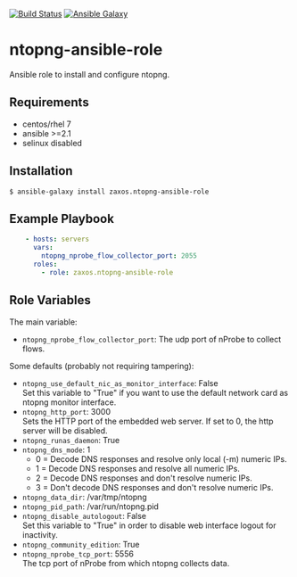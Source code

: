 [![Build Status](https://travis-ci.org/zaxos/ntopng-ansible-role.svg?branch=master)](https://travis-ci.org/zaxos/ntopng-ansible-role)
[![Ansible Galaxy](https://img.shields.io/badge/galaxy-%20zaxos.ntopng--ansible--role-blue.svg)](https://galaxy.ansible.com/zaxos/ntopng-ansible-role/)

ntopng-ansible-role
==================

Ansible role to install and configure ntopng.

Requirements
------------
* centos/rhel 7  
* ansible >=2.1
* selinux disabled

Installation
------------
```
$ ansible-galaxy install zaxos.ntopng-ansible-role
```

Example Playbook
----------------
```yaml
    - hosts: servers
      vars:
        ntopng_nprobe_flow_collector_port: 2055
      roles:
        - role: zaxos.ntopng-ansible-role
```

Role Variables
--------------
The main variable:
- `ntopng_nprobe_flow_collector_port`: The udp port of nProbe to collect flows.

Some defaults (probably not requiring tampering):
- `ntopng_use_default_nic_as_monitor_interface`: False  
Set this variable to "True" if you want to use the default network card as ntopng monitor interface.
- `ntopng_http_port`: 3000  
Sets the HTTP port of the embedded web server. If set to 0, the http server will be disabled.
- `ntopng_runas_daemon`: True  
- `ntopng_dns_mode`: 1
    - 0 = Decode DNS responses and resolve only local (-m) numeric IPs.
    - 1 = Decode DNS responses and resolve all numeric IPs.
    - 2 = Decode DNS responses and don't resolve numeric IPs.
    - 3 = Don't decode DNS responses and don't resolve numeric IPs.
- `ntopng_data_dir`: /var/tmp/ntopng
- `ntopng_pid_path`: /var/run/ntopng.pid
- `ntopng_disable_autologout`: False  
Set this variable to "True" in order to disable web interface logout for inactivity.
- `ntopng_community_edition`: True
- `ntopng_nprobe_tcp_port`: 5556  
The tcp port of nProbe from which ntopng collects data.
